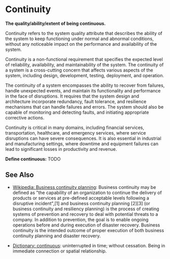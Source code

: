# Continuity

**The quality/ability/extent of being continuous.**

<span data-chatgpt-prompt="explain continuity (system quality attribute, non-functional requirement, cross-functional constraint)">

Continuity refers to the system quality attribute that describes the ability of the system to keep functioning under normal and abnormal conditions, without any noticeable impact on the performance and availability of the system.

Continuity is a non-functional requirement that specifies the expected level of reliability, availability, and maintainability of the system. The continuity of a system is a cross-cutting concern that affects various aspects of the system, including design, development, testing, deployment, and operation.

The continuity of a system encompasses the ability to recover from failures, handle unexpected events, and maintain its functionality and performance in the face of disruptions. It requires that the system design and architecture incorporate redundancy, fault tolerance, and resilience mechanisms that can handle failures and errors. The system should also be capable of monitoring and detecting faults, and initiating appropriate corrective actions.

Continuity is critical in many domains, including financial services, transportation, healthcare, and emergency services, where service disruptions can have severe consequences. It is also essential in industrial and manufacturing settings, where downtime and equipment failures can lead to significant losses in productivity and revenue.

</span>

**Define continuous:** <span data-chatgpt-prompt="define continuous (computers and software)">TODO</span>

## See Also

* [Wikipedia: Business continuity planning](https://wikipedia.org/wiki/Business_continuity_planning): Business continuity may be defined as "the capability of an organization to continue the delivery of products or services at pre-defined acceptable levels following a disruptive incident",[1] and business continuity planning [2][3] (or business continuity and resiliency planning) is the process of creating systems of prevention and recovery to deal with potential threats to a company. In addition to prevention, the goal is to enable ongoing operations before and during execution of disaster recovery. Business continuity is the intended outcome of proper execution of both business continuity planning and disaster recovery.

* [Dictionary: continuous](https://www.dictionary.com/browse/continuous): uninterrupted in time; without cessation. Being in immediate connection or spatial relationship.
